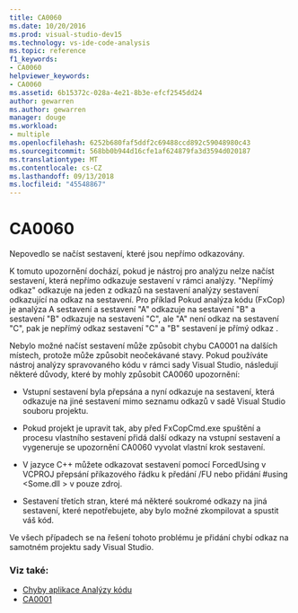 ```yaml
---
title: CA0060
ms.date: 10/20/2016
ms.prod: visual-studio-dev15
ms.technology: vs-ide-code-analysis
ms.topic: reference
f1_keywords:
- CA0060
helpviewer_keywords:
- CA0060
ms.assetid: 6b15372c-028a-4e21-8b3e-efcf2545dd24
author: gewarren
ms.author: gewarren
manager: douge
ms.workload:
- multiple
ms.openlocfilehash: 6252b680faf5ddf2c69488ccd892c59048980c43
ms.sourcegitcommit: 568bb0b944d16cfe1af624879fa3d3594d020187
ms.translationtype: MT
ms.contentlocale: cs-CZ
ms.lasthandoff: 09/13/2018
ms.locfileid: "45548867"
---
```

# <a name="ca0060"></a>CA0060

Nepovedlo se načíst sestavení, které jsou nepřímo odkazovány.

K tomuto upozornění dochází, pokud je nástroj pro analýzu nelze načíst sestavení, která nepřímo odkazuje sestavení v rámci analýzy. "Nepřímý odkaz" odkazuje na jeden z odkazů na sestavení analýzy sestavení odkazující na odkaz na sestavení. Pro příklad Pokud analýza kódu (FxCop) je analýza A sestavení a sestavení "A" odkazuje na sestavení "B" a sestavení "B" odkazuje na sestavení "C", ale "A" není odkaz na sestavení "C", pak je nepřímý odkaz sestavení "C" a "B" sestavení je přímý odkaz .

Nebylo možné načíst sestavení může způsobit chybu CA0001 na dalších místech, protože může způsobit neočekávané stavy. Pokud používáte nástroj analýzy spravovaného kódu v rámci sady Visual Studio, následují některé důvody, které by mohly způsobit CA0060 upozornění:

- Vstupní sestavení byla přepsána a nyní odkazuje na sestavení, která odkazuje na jiné sestavení mimo seznamu odkazů v sadě Visual Studio souboru projektu.

- Pokud projekt je upravit tak, aby před FxCopCmd.exe spuštění a procesu vlastního sestavení přidá další odkazy na vstupní sestavení a vygeneruje se upozornění CA0060 vyvolat vlastní krok sestavení.

- V jazyce C++ můžete odkazovat sestavení pomocí ForcedUsing v VCPROJ přepsání příkazového řádku k předání /FU nebo přidání #using \<Some.dll > v pouze zdroj.

- Sestavení třetích stran, které má některé soukromé odkazy na jiná sestavení, které nepotřebujete, aby bylo možné zkompilovat a spustit váš kód.

Ve všech případech se na řešení tohoto problému je přidání chybí odkaz na samotném projektu sady Visual Studio.

### <a name="see-also"></a>Viz také:

- [Chyby aplikace Analýzy kódu](../code-quality/code-analysis-application-errors.md)
- [CA0001](ca0001.md)
